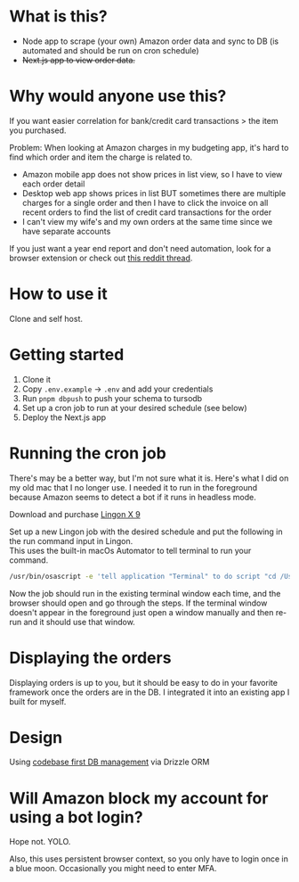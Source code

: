 # What is this?

- Node app to scrape (your own) Amazon order data and sync to DB (is automated and should be run on cron schedule)
- ~~Next.js app to view order data.~~

# Why would anyone use this?

If you want easier correlation for bank/credit card transactions > the item you purchased.

Problem: When looking at Amazon charges in my budgeting app, it's hard to find which order and item the charge is related to.

- Amazon mobile app does not show prices in list view, so I have to view each order detail
- Desktop web app shows prices in list BUT sometimes there are multiple charges for a single order and then I have to click the invoice on all recent orders to find the list of credit card transactions for the order
- I can't view my wife's and my own orders at the same time since we have separate accounts

If you just want a year end report and don't need automation, look for a browser extension or check out [this reddit thread](https://www.reddit.com/r/amazonprime/comments/18xpnk9/amazon_order_history_report_csv_export/).

# How to use it

Clone and self host.

# Getting started

1. Clone it
2. Copy `.env.example` -> `.env` and add your credentials
3. Run `pnpm dbpush` to push your schema to tursodb
4. Set up a cron job to run at your desired schedule (see below)
5. Deploy the Next.js app

# Running the cron job

There's may be a better way, but I'm not sure what it is. Here's what I did on my old mac that I no longer use. I needed it to run in the foreground because Amazon seems to detect a bot if it runs in headless mode.

Download and purchase [Lingon X 9](https://www.peterborgapps.com/lingon/)

Set up a new Lingon job with the desired schedule and put the following in the run command input in Lingon.\
This uses the built-in macOs Automator to tell terminal to run your command.

```bash
/usr/bin/osascript -e 'tell application "Terminal" to do script "cd /Users/{USER}/path/to/repo && pnpm run download" in window 1'
```

Now the job should run in the existing terminal window each time, and the browser should open and go through the steps. If the terminal window doesn't appear in the foreground just open a window manually and then re-run and it should use that window.

# Displaying the orders

Displaying orders is up to you, but it should be easy to do in your favorite framework once the orders are in the DB. I integrated it into an existing app I built for myself.

# Design

Using [codebase first DB management](https://orm.drizzle.team/docs/migrations) via Drizzle ORM

# Will Amazon block my account for using a bot login?

Hope not. YOLO.

Also, this uses persistent browser context, so you only have to login once in a blue moon. Occasionally you might need to enter MFA.
